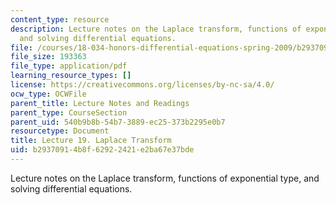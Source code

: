 ```yaml
---
content_type: resource
description: Lecture notes on the Laplace transform, functions of exponential type,
  and solving differential equations.
file: /courses/18-034-honors-differential-equations-spring-2009/b29370914b8f62922421e2ba67e37bde_MIT18_034s09_lec19.pdf
file_size: 193363
file_type: application/pdf
learning_resource_types: []
license: https://creativecommons.org/licenses/by-nc-sa/4.0/
ocw_type: OCWFile
parent_title: Lecture Notes and Readings
parent_type: CourseSection
parent_uid: 540b9b8b-54b7-3889-ec25-373b2295e0b7
resourcetype: Document
title: Lecture 19. Laplace Transform
uid: b2937091-4b8f-6292-2421-e2ba67e37bde
---
```

Lecture notes on the Laplace transform, functions of exponential type, and solving differential equations.